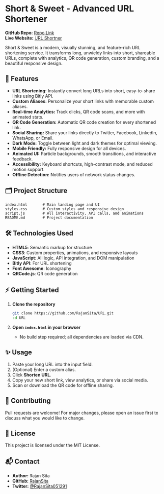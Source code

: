 # Short & Sweet - Advanced URL Shortener

**GitHub Repo:** [Repo Link](https://github.com/RajanSita/URL)  
**Live Website:** [URL Shortner](https://rajansita.github.io/URL/)

Short & Sweet is a modern, visually stunning, and feature-rich URL shortening service. It transforms long, unwieldy links into short, shareable URLs, complete with analytics, QR code generation, custom branding, and a beautiful responsive design.

## 🚀 Features

- **URL Shortening:** Instantly convert long URLs into short, easy-to-share links using Bitly API.
- **Custom Aliases:** Personalize your short links with memorable custom aliases.
- **Real-time Analytics:** Track clicks, QR code scans, and more with animated stats.
- **QR Code Generation:** Automatic QR code creation for every shortened link.
- **Social Sharing:** Share your links directly to Twitter, Facebook, LinkedIn, WhatsApp, or Email.
- **Dark Mode:** Toggle between light and dark themes for optimal viewing.
- **Mobile Friendly:** Fully responsive design for all devices.
- **Animated UI:** Particle backgrounds, smooth transitions, and interactive feedback.
- **Accessibility:** Keyboard shortcuts, high-contrast mode, and reduced motion support.
- **Offline Detection:** Notifies users of network status changes.

## 🗂️ Project Structure

```
index.html       # Main landing page and UI
styles.css       # Custom styles and responsive design
script.js        # All interactivity, API calls, and animations
README.md        # Project documentation
```

## 🛠️ Technologies Used

- **HTML5**: Semantic markup for structure
- **CSS3**: Custom properties, animations, and responsive layouts
- **JavaScript**: All logic, API integration, and DOM manipulation
- **Bitly API**: For URL shortening
- **Font Awesome**: Iconography
- **QRCode.js**: QR code generation

## ⚡ Getting Started

1. **Clone the repository**
    ```bash
    git clone https://github.com/RajanSita/URL.git
    cd URL
    ```

2. **Open `index.html` in your browser**
    - No build step required; all dependencies are loaded via CDN.

## ✨ Usage

1. Paste your long URL into the input field.
2. (Optional) Enter a custom alias.
3. Click **Shorten URL**.
4. Copy your new short link, view analytics, or share via social media.
5. Scan or download the QR code for offline sharing.

## 🤝 Contributing

Pull requests are welcome! For major changes, please open an issue first to discuss what you would like to change.

## 📄 License

This project is licensed under the MIT License.

## 📬 Contact

- **Author:** Rajan Sita
- **GitHub:** [RajanSita](https://github.com/RajanSita)
- **Twitter:** [@RajanSita051291](https://x.com/RajanSita051291)